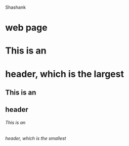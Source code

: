 Shashank
# web page
# This is an <h1> header, which is the largest
## This is an <h2> header
###### This is an <h6> header, which is the smallest
